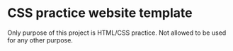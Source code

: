 # CSS practice website template
Only purpose of this project is HTML/CSS practice.
Not allowed to be used for any other purpose.